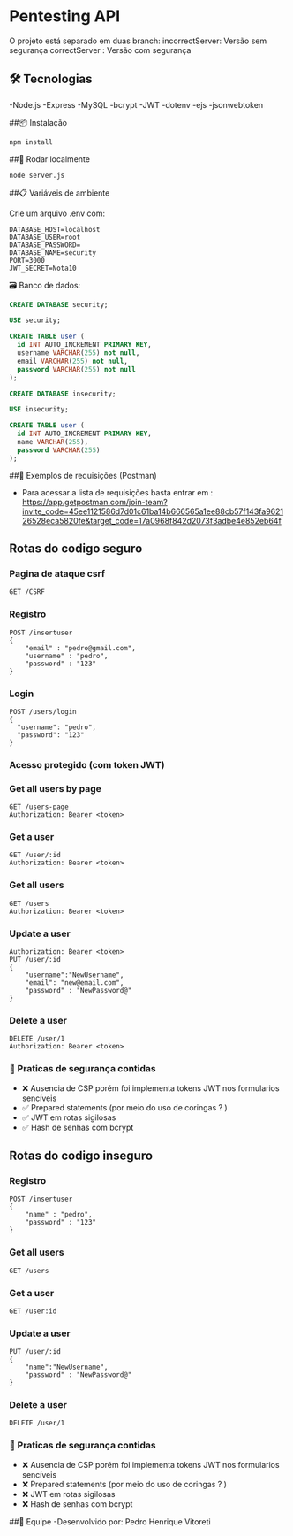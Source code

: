 # Pentesting API
O projeto está separado em duas branch: 
  incorrectServer: Versão sem segurança 
  correctServer : Versão com segurança

## 🛠 Tecnologias

-Node.js
-Express
-MySQL
-bcrypt
-JWT
-dotenv
-ejs
-jsonwebtoken

##📦 Instalação
```bash
npm install
```
##🚀 Rodar localmente
```bash
node server.js
```
##📋 Variáveis de ambiente

Crie um arquivo .env com:
```
DATABASE_HOST=localhost
DATABASE_USER=root
DATABASE_PASSWORD=
DATABASE_NAME=security
PORT=3000
JWT_SECRET=Nota10
```
🗃️ Banco de dados:

```sql
CREATE DATABASE security;

USE security;

CREATE TABLE user (
  id INT AUTO_INCREMENT PRIMARY KEY,
  username VARCHAR(255) not null,
  email VARCHAR(255) not null,
  password VARCHAR(255) not null
);

CREATE DATABASE insecurity;

USE insecurity;

CREATE TABLE user (
  id INT AUTO_INCREMENT PRIMARY KEY,
  name VARCHAR(255),
  password VARCHAR(255)
);
```
##🧪 Exemplos de requisições (Postman) 
- Para acessar a lista de requisições basta entrar em : https://app.getpostman.com/join-team?invite_code=45ee1121586d7d01c61ba14b666565a1ee88cb57f143fa962126528eca5820fe&target_code=17a0968f842d2073f3adbe4e852eb64f
## Rotas do codigo seguro

### Pagina de ataque csrf 
```
GET /CSRF
```
### Registro
```
POST /insertuser
{
    "email" : "pedro@gmail.com",
    "username" : "pedro",
    "password" : "123"
}
```
### Login
```
POST /users/login
{
  "username": "pedro",
  "password": "123"
}
```

### Acesso protegido (com token JWT)

### Get all users by page
```
GET /users-page
Authorization: Bearer <token>
```

### Get a user
```
GET /user/:id
Authorization: Bearer <token>
```

### Get all users
```
GET /users
Authorization: Bearer <token>
```

### Update a user
```
Authorization: Bearer <token>
PUT /user/:id
{
    "username":"NewUsername",
    "email": "new@email.com",
    "password" : "NewPassword@"
}
```

### Delete a user
```
DELETE /user/1
Authorization: Bearer <token>
```

### 🔐 Praticas de segurança contidas

- ❌ Ausencia de CSP porém foi implementa tokens JWT nos formularios sencíveis
- ✅ Prepared statements (por meio do uso de coringas ? )
- ✅ JWT em rotas sigilosas
- ✅ Hash de senhas com bcrypt

## Rotas do codigo inseguro

### Registro
```
POST /insertuser
{
    "name" : "pedro",
    "password" : "123"
}
```

### Get all users
```
GET /users
```

### Get a user
```
GET /user:id
```

### Update a user
```
PUT /user/:id
{
    "name":"NewUsername",
    "password" : "NewPassword@"
}
```

### Delete a user
```
DELETE /user/1
```


### 🔐 Praticas de segurança contidas

- ❌ Ausencia de CSP porém foi implementa tokens JWT nos formularios sencíveis
- ❌ Prepared statements (por meio do uso de coringas ? )
- ❌ JWT em rotas sigilosas
- ❌ Hash de senhas com bcrypt

##👥 Equipe
-Desenvolvido por: Pedro Henrique Vitoreti
